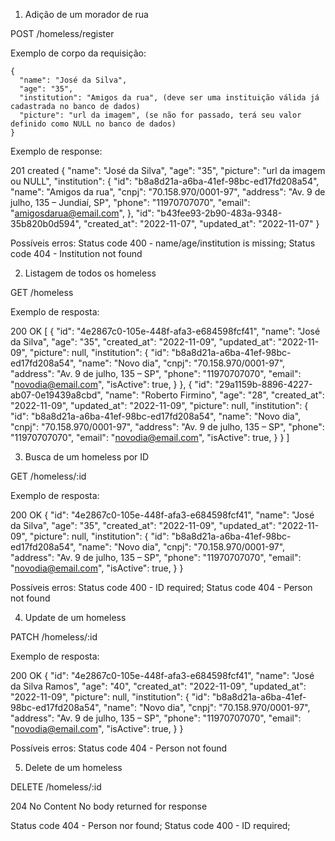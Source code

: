 1. Adição de um morador de rua

POST /homeless/register

Exemplo de corpo da requisição:

```
{
  "name": "José da Silva",
  "age": "35",
  "institution": "Amigos da rua", (deve ser uma instituição válida já cadastrada no banco de dados)
  "picture": "url da imagem", (se não for passado, terá seu valor definido como NULL no banco de dados)
}
```

Exemplo de response:

201 created
{
	"name": "José da Silva",
	"age": "35",
	"picture": "url da imagem ou NULL",
	"institution": {
		"id": "b8a8d21a-a6ba-41ef-98bc-ed17fd208a54",
		"name": "Amigos da rua",
		"cnpj": "70.158.970/0001-97",
		"address": "Av. 9 de julho, 135 – Jundiaí, SP",
		"phone": "11970707070",
		"email": "amigosdarua@email.com",
	},
	"id": "b43fee93-2b90-483a-9348-35b820b0d594",
	"created_at": "2022-11-07",
	"updated_at": "2022-11-07"
}

Possíveis erros:
Status code 400 - name/age/institution is missing;
Status code 404 - Institution not found

2. Listagem de todos os homeless

GET /homeless

Exemplo de resposta:

200 OK
[
	{
		"id": "4e2867c0-105e-448f-afa3-e684598fcf41",
		"name": "José da Silva",
		"age": "35",
		"created_at": "2022-11-09",
		"updated_at": "2022-11-09",
		"picture": null,
		"institution": {
			"id": "b8a8d21a-a6ba-41ef-98bc-ed17fd208a54",
			"name": "Novo dia",
			"cnpj": "70.158.970/0001-97",
			"address": "Av. 9 de julho, 135 – SP",
			"phone": "11970707070",
			"email": "novodia@email.com",
			"isActive": true,
		}
	},
	{
		"id": "29a1159b-8896-4227-ab07-0e19439a8cbd",
		"name": "Roberto Firmino",
		"age": "28",
		"created_at": "2022-11-09",
		"updated_at": "2022-11-09",
		"picture": null,
		"institution": {
			"id": "b8a8d21a-a6ba-41ef-98bc-ed17fd208a54",
			"name": "Novo dia",
			"cnpj": "70.158.970/0001-97",
			"address": "Av. 9 de julho, 135 – SP",
			"phone": "11970707070",
			"email": "novodia@email.com",
			"isActive": true,
		}
	}
]

3. Busca de um homeless por ID

GET /homeless/:id

Exemplo de resposta:

200 OK
{
	"id": "4e2867c0-105e-448f-afa3-e684598fcf41",
	"name": "José da Silva",
	"age": "35",
	"created_at": "2022-11-09",
	"updated_at": "2022-11-09",
	"picture": null,
	"institution": {
		"id": "b8a8d21a-a6ba-41ef-98bc-ed17fd208a54",
		"name": "Novo dia",
		"cnpj": "70.158.970/0001-97",
		"address": "Av. 9 de julho, 135 – SP",
		"phone": "11970707070",
		"email": "novodia@email.com",
		"isActive": true,
	}
}

Possíveis erros:
Status code 400 - ID required;
Status code 404 - Person not found

4. Update de um homeless

PATCH /homeless/:id

Exemplo de resposta:

200 OK
{
	"id": "4e2867c0-105e-448f-afa3-e684598fcf41",
	"name": "José da Silva Ramos",
	"age": "40",
	"created_at": "2022-11-09",
	"updated_at": "2022-11-09",
	"picture": null,
	"institution": {
		"id": "b8a8d21a-a6ba-41ef-98bc-ed17fd208a54",
		"name": "Novo dia",
		"cnpj": "70.158.970/0001-97",
		"address": "Av. 9 de julho, 135 – SP",
		"phone": "11970707070",
		"email": "novodia@email.com",
		"isActive": true,
	}
}

Possíveis erros:
Status code 404 - Person not found

5. Delete de um homeless

DELETE /homeless/:id

204 No Content
No body returned for response

Status code 404 - Person nor found;
Status code 400 - ID required;
